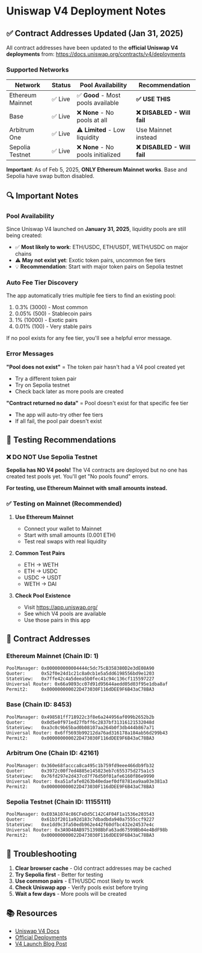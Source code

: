 # Uniswap V4 Deployment Notes

## ✅ Contract Addresses Updated (Jan 31, 2025)

All contract addresses have been updated to the **official Uniswap V4 deployments** from:
https://docs.uniswap.org/contracts/v4/deployments

### Supported Networks

| Network | Status | Pool Availability | Recommendation |
|---------|--------|-------------------|----------------|
| Ethereum Mainnet | ✅ Live | ✅ **Good** - Most pools available | **✅ USE THIS** |
| Base | ✅ Live | ❌ **None** - No pools at all | **❌ DISABLED - Will fail** |
| Arbitrum One | ✅ Live | ⚠️ **Limited** - Low liquidity | Use Mainnet instead |
| Sepolia Testnet | ✅ Live | ❌ **None** - No pools initialized | **❌ DISABLED - Will fail** |

**Important**: As of Feb 5, 2025, **ONLY Ethereum Mainnet works**. Base and Sepolia have swap button disabled.

## 🔍 Important Notes

### Pool Availability
Since Uniswap V4 launched on **January 31, 2025**, liquidity pools are still being created:

- ✅ **Most likely to work**: ETH/USDC, ETH/USDT, WETH/USDC on major chains
- ⚠️ **May not exist yet**: Exotic token pairs, uncommon fee tiers
- 💡 **Recommendation**: Start with major token pairs on Sepolia testnet

### Auto Fee Tier Discovery
The app automatically tries multiple fee tiers to find an existing pool:
1. 0.3% (3000) - Most common
2. 0.05% (500) - Stablecoin pairs
3. 1% (10000) - Exotic pairs
4. 0.01% (100) - Very stable pairs

If no pool exists for any fee tier, you'll see a helpful error message.

### Error Messages

**"Pool does not exist"** = The token pair hasn't had a V4 pool created yet
- Try a different token pair
- Try on Sepolia testnet
- Check back later as more pools are created

**"Contract returned no data"** = Pool doesn't exist for that specific fee tier
- The app will auto-try other fee tiers
- If all fail, the pool pair doesn't exist

## 🧪 Testing Recommendations

### ❌ DO NOT Use Sepolia Testnet

**Sepolia has NO V4 pools!** The V4 contracts are deployed but no one has created test pools yet. You'll get "No pools found" errors.

**For testing, use Ethereum Mainnet with small amounts instead.**

### ✅ Testing on Mainnet (Recommended)

1. **Use Ethereum Mainnet**
   - Connect your wallet to Mainnet
   - Start with small amounts (0.001 ETH)
   - Test real swaps with real liquidity

2. **Common Test Pairs**
   - ETH → WETH
   - ETH → USDC
   - USDC → USDT
   - WETH → DAI

3. **Check Pool Existence**
   - Visit https://app.uniswap.org/
   - See which V4 pools are available
   - Use those pairs in this app

## 📝 Contract Addresses

### Ethereum Mainnet (Chain ID: 1)
```
PoolManager: 0x000000000004444c5dc75cB358380D2e3dE08A90
Quoter:      0x52f0e24d1c21c8a0cb1e5a5dd6198556bd9e1203
StateView:   0x7ffe42c4a5deea5b0fec41c94c136cf115597227
Universal Router: 0x66a9893cc07d91d95644aedd05d03f95e1dba8af
Permit2:     0x000000000022D473030F116dDEE9F6B43aC78BA3
```

### Base (Chain ID: 8453)
```
PoolManager: 0x498581ff718922c3f8e6a244956af099b2652b2b
Quoter:      0x0d5e0f971ed27fbff6c2837bf31316121532048d
StateView:   0xa3c0c9b65bad0b08107aa264b0f3db444b867a71
Universal Router: 0x6ff5693b99212da76ad316178a184ab56d299b43
Permit2:     0x000000000022D473030F116dDEE9F6B43aC78BA3
```

### Arbitrum One (Chain ID: 42161)
```
PoolManager: 0x360e68faccca8ca495c1b759fd9eee466db9fb32
Quoter:      0x3972c00f7ed4885e145823eb7c655375d275a1c5
StateView:   0x76fd297e2d437cd7f76d50f01afe6160f86e9990
Universal Router: 0xa51afafe0263b40edaef0df8781ea9aa03e381a3
Permit2:     0x000000000022D473030F116dDEE9F6B43aC78BA3
```

### Sepolia Testnet (Chain ID: 11155111)
```
PoolManager: 0xE03A1074c86CFeDd5C142C4F04F1a1536e203543
Quoter:      0x61b3f2011a92d183c7dbadbda940a7555ccf9227
StateView:   0xe1dd9c3fa50edb962e442f60dfbc432e24537e4c
Universal Router: 0x3A9D48AB9751398BbFa63ad67599Bb04e4BdF98b
Permit2:     0x000000000022D473030F116dDEE9F6B43aC78BA3
```

## 🔧 Troubleshooting

1. **Clear browser cache** - Old contract addresses may be cached
2. **Try Sepolia first** - Better for testing
3. **Use common pairs** - ETH/USDC most likely to work
4. **Check Uniswap app** - Verify pools exist before trying
5. **Wait a few days** - More pools will be created

## 📚 Resources

- [Uniswap V4 Docs](https://docs.uniswap.org/contracts/v4/overview)
- [Official Deployments](https://docs.uniswap.org/contracts/v4/deployments)
- [V4 Launch Blog Post](https://blog.uniswap.org/uniswap-v4-is-here)
